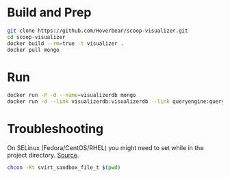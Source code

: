 # Build and Prep
```bash
git clone https://github.com/Hoverbear/scoop-visualizer.git
cd scoop-visualizer
docker build --rm=true -t visualizer .
docker pull mongo
```

# Run
```bash
docker run -P -d --name=visualizerdb mongo
docker run -d --link visualizerdb:visualizerdb --link queryengine:queryengine -p 8081:8081 -v $(pwd):/app --name=visualizer visualizer
```

# Troubleshooting
On SELinux (Fedora/CentOS/RHEL) you might need to set while in the project directory. [Source](https://access.redhat.com/documentation/en-US/Red_Hat_Enterprise_Linux/7/html/Resource_Management_and_Linux_Containers_Guide/sec-Sharing_Data_Across_Containers.html).

```bash
chcon -Rt svirt_sandbox_file_t $(pwd)
```
